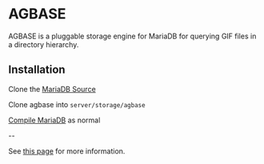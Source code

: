 # AGBASE

AGBASE is a pluggable storage engine for MariaDB for querying GIF files in a
directory hierarchy.

## Installation

Clone the [MariaDB Source](https://github.com/MariaDB/server)

Clone agbase into `server/storage/agbase`

[Compile MariaDB](https://mariadb.com/kb/en/mariadb/compiling-mariadb-from-source/)
  as normal

--

See [this page](https://dev.mysql.com/doc/refman/5.7/en/pluggable-storage.html)
for more information.
